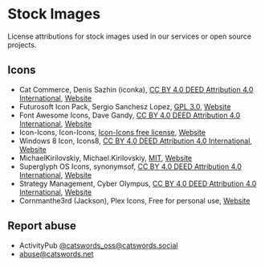 # Stock Images

License attributions for stock images used in our services or open source projects.

## Icons
* Cat Commerce, Denis Sazhin (iconka), [CC BY 4.0 DEED Attribution 4.0 International](https://creativecommons.org/licenses/by/4.0/), [Website](https://iconka.com/portfolio/cat-commerce/)
* Futurosoft Icon Pack, Sergio Sanchesz Lopez, [GPL 3.0](https://www.gnu.org/licenses/gpl-3.0.html), [Website](https://www.iconfinder.com/iconsets/Futurosoft_Icons)
* Font Awesome Icons, Dave Gandy, [CC BY 4.0 DEED Attribution 4.0 International](https://creativecommons.org/licenses/by/4.0/), [Website](http://fontawesome.io/)
* Icon-Icons, Icon-Icons, [Icon-Icons free license](https://icon-icons.com/license), [Website](https://icon-icons.com/)
* Windows 8 Icon, Icons8, [CC BY 4.0 DEED Attribution 4.0 International](https://creativecommons.org/licenses/by/4.0/), [Website](http://icons8.com/)
* MichaelKirilovskiy, Michael.Kirilovskiy, [MIT](https://opensource.org/license/mit), [Website](https://github.com/MichaelKirilovskiy/)
* Superglyph OS Icons, synonymsof, [CC BY 4.0 DEED Attribution 4.0 International](https://creativecommons.org/licenses/by/4.0/), [Website](https://synonymsof.com/)
* Strategy Management, Cyber Olympus, [CC BY 4.0 DEED Attribution 4.0 International](https://creativecommons.org/licenses/by/4.0/), [Website](https://www.iconfinder.com/laurentia-lisa)
* Cornmanthe3rd (Jackson), Plex Icons, Free for personal use, [Website](http://cornmanthe3rd.deviantart.com)

## Report abuse
* ActivityPub [@catswords_oss@catswords.social](https://catswords.social/@catswords_oss)
* abuse@catswords.net
